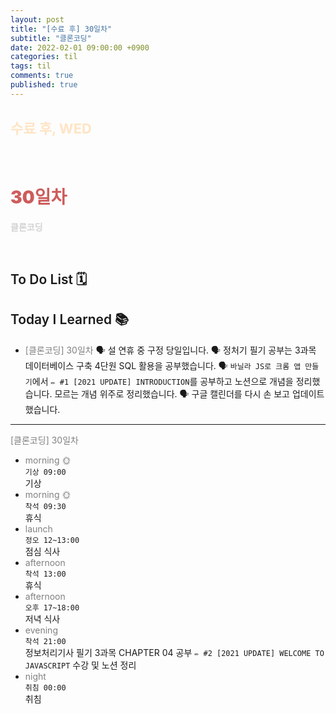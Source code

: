 ```yaml
---
layout: post
title: "[수료 후] 30일차"
subtitle: "클론코딩"
date: 2022-02-01 09:00:00 +0900
categories: til
tags: til
comments: true
published: true
---
```


## <span style="color:Bisque;font-size: 22px">수료 후, WED</span>

<br />

# **<span style="font-weight:900;color:indianred">30일차</span>**

**<span style="color:lightgray">클론코딩</span>**

<br />

## <span style="font-weight:600">To Do List</span> 🗓

## <span style="font-weight:600">Today I Learned</span> 📚

- <span style="color:gray">[클론코딩] 30일차</span>
  🗣 설 연휴 중 구정 당일입니다.
  🗣 정처기 필기 공부는 3과목 데이터베이스 구축 4단원 SQL 활용을 공부했습니다. 
  🗣 `바닐라 JS로 크롬 앱 만들기`에서 `✏️ #1 [2021 UPDATE] INTRODUCTION`를 공부하고 노션으로 개념을 정리했습니다. 모르는 개념 위주로 정리했습니다.
  🗣 구글 캘린더를 다시 손 보고 업데이트 했습니다.

---

<span style="color:gray">[클론코딩] 30일차</span>

- <span style="color:gray">morning 🌞</span> <br>
  `기상 09:00` <br>
  기상
- <span style="color:gray">morning 🌞</span> <br>
  `착석 09:30` <br>
  휴식
- <span style="color:gray">launch</span> <br>
  `정오 12~13:00`<br>
  점심 식사
- <span style="color:gray">afternoon</span> <br>
  `착석 13:00`<br>
  휴식
- <span style="color:gray">afternoon</span> <br>
  `오후 17~18:00`<br>
  저녁 식사
- <span style="color:gray">evening</span> <br>
  `착석 21:00`<br>
  정보처리기사 필기 3과목 CHAPTER 04 공부
  `✏️ #2 [2021 UPDATE] WELCOME TO JAVASCRIPT` 수강 및 노션 정리
- <span style="color:gray">night</span> <br>
  `취침 00:00`<br>
  취침